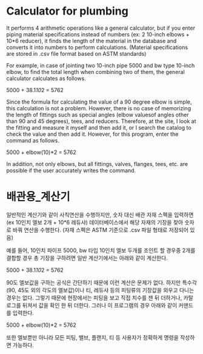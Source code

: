 # Calculator for plumbing

It performs 4 arithmetic operations like a general calculator, but if you enter piping material specifications instead of numbers (ex: 2 10-inch elbows + 10*6 reducer), it finds the length of the material in the database and converts it into numbers to perform calculations.
(Material specifications are stored in .csv file format based on ASTM standards)

For example, in case of jointing two 10-inch pipe 5000 and bw type 10-inch elbow, to find the total length when combining two of them, the general calculator calculates as follows.

  5000 + 38.1*10*2 = 5762

Since the formula for calculating the value of a 90 degree elbow is simple, this calculation is not a problem. However, there is no case of memorizing the length of fittings such as special angles (elbow values ​​of angles other than 90 and 45 degrees), tees, and reducers. Therefore, at the site, I look at the fitting and measure it myself and then add it, or I search the catalog to check the value and then add it. However, for this program, enter the command as follows.

  5000 + elbow(10)*2 = 5762

In addition, not only elbows, but all fittings, valves, flanges, tees, etc. are possible if the user accurately writes the command.

# 배관용_계산기

일반적인 계산기와 같이 사칙연산을 수행하지만, 숫자 대신 배관 자재 스펙을 입력하면(ex 10인치 엘보 2개 + 10*6 레듀샤) 데이터베이스에서 해당 자재의 기장을 찾아 숫자로 바꿔 연산을 수행한다.
(자재 스펙은 ASTM 기준으로 .csv 파일 형태로 저장되어 있음)

예를 들어, 10인치 파이프 5000, bw 타입 10인치 엘보 두개를 조인트 할 경우중 2개를 결합할 경우 총 기장을 구하려면 일반 계산기에서는 아래와 같이 계산한다.

  5000 + 38.1*10*2 = 5762

90도 엘보값을 구하는 공식은 간단하기 때문에 이런 계산은 문제가 없다. 하지만 특수각(90, 45도 외의 각도의 엘보값)이나 티, 레듀샤 등의 피팅류의 기장값을 외우고 다니는 경우는 없다. 그렇기 때문에 현장에서는 피팅을 보고 직접 치수를 잰 뒤 더하거나, 카탈로그를 뒤져서 값을 확인 한 뒤 더한다. 그러나 이 프로그램의 경우 아래와 같이 커맨드를 입력한다.

  5000 + elbow(10)*2 = 5762

또한 엘보뿐만 아니라 모든 피팅, 밸브, 플랜지, 티 등 사용자가 정확하게 명령을 작성하면 가능하다.




